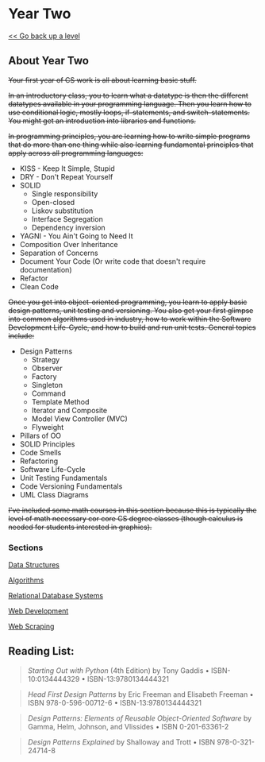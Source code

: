 # Year Two

[<< Go back up a level](/README.md)

## About Year Two

~~Your first year of CS work is all about learning basic stuff.~~

~~In an introductory class, you to learn what a datatype is then the different datatypes available in your programming language. Then you learn how to use conditional logic, mostly loops, if-statements, and switch-statements. You might get an introduction into libraries and functions.~~

~~In programming principles, you are learning how to write simple programs that do more than one thing while also learning fundamental principles that apply across all programming languages:~~
*   KISS - Keep It Simple, Stupid
*   DRY - Don't Repeat Yourself
*   SOLID
    *   Single responsibility
    *   Open-closed
    *   Liskov substitution
    *   Interface Segregation
    *   Dependency inversion
*   YAGNI - You Ain't Going to Need It
*   Composition Over Inheritance
*   Separation of Concerns
*   Document Your Code (Or write code that doesn't require documentation)
*   Refactor
*   Clean Code

~~Once you get into object-oriented programming, you learn to apply basic design patterns, unit testing and versioning. You also get your first glimpse into common algorithms used in industry, how to work within the Software Development Life-Cycle, and how to build and run unit tests. General topics include:~~
*   Design Patterns
    *   Strategy
    *   Observer
    *   Factory
    *   Singleton
    *   Command
    *   Template Method
    *   Iterator and Composite
    *   Model View Controller (MVC)
    *   Flyweight 
*   Pillars of OO
*   SOLID Principles
*   Code Smells
*   Refactoring
*   Software Life-Cycle
*   Unit Testing Fundamentals
*   Code Versioning Fundamentals
*   UML Class Diagrams

~~I've included some math courses in this section because this is typically the level of math necessary cor core CS degree classes (though calculus is needed for students interested in graphics).~~

### Sections

[Data Structures](1.DataStructures/DataStructures.md)

[Algorithms](2.Algorithms/Algorithms.md)

[Relational Database Systems](3.RDBS/RDBS.md)

[Web Development](4.WebDev/WebDev.md)

[Web Scraping](5.WebScraping/WebScraping.md)

## Reading List:

> *Starting Out with Python* (4th Edition) by Tony Gaddis • ISBN-10:0134444329 • ISBN-13:9780134444321

> *Head First Design Patterns* by Eric Freeman and Elisabeth Freeman • ISBN 978-0-596-00712-6 • ISBN-13:9780134444321

> *Design Patterns: Elements of Reusable Object-Oriented Software* by Gamma, Helm, Johnson, and Vlissides • ISBN 0-201-63361-2

> *Design Patterns Explained* by Shalloway and Trott • ISBN 978-0-321-24714-8